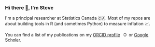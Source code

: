 ### Hi there 👋, I'm Steve

I'm a principal researcher at Statistics Canada 🇨🇦. Most of my repos are about building tools in R (and sometimes Python) to measure inflation 📈.

You can find a list of my publications on my [ORCID profile](https://orcid.org/0000-0003-2544-9480) <img src="https://orcid.org/sites/default/files/images/orcid_16x16.png" style="width: 1em; margin-inline-start: 0.5em" alt="ORCID iD icon"/> or [Google Scholar](https://scholar.google.ca/citations?user=CEJjbeoAAAAJ&hl=en).
